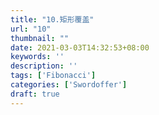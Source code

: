 ```yaml
---
title: "10.矩形覆盖"
url: "10"
thumbnail: ""
date: 2021-03-03T14:32:53+08:00
keywords: ''
description: ''
tags: ['Fibonacci']
categories: ['Swordoffer']
draft: true
---
```

